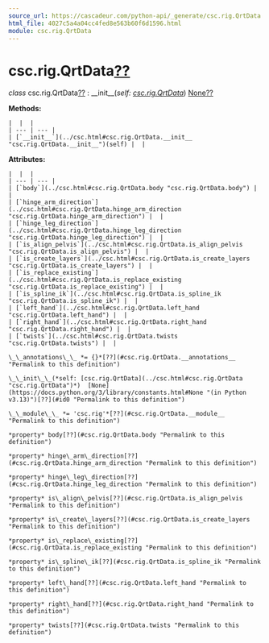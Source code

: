 ```yaml
---
source_url: https://cascadeur.com/python-api/_generate/csc.rig.QrtData.html
html_file: 4027c5a4a04cc4fed8e563b60f6d1596.html
module: csc.rig.QrtData
---
```


# csc.rig.QrtData[??](#csc-rig-qrtdata "Permalink to this heading")

*class* csc.rig.QrtData[??](#csc.rig.QrtData "Permalink to this definition")
:   \_\_init\_\_(*self: [csc.rig.QrtData](../csc.html#csc.rig.QrtData "csc.rig.QrtData")*)  [None](https://docs.python.org/3/library/constants.html#None "(in Python v3.13)")[??](#csc.rig.QrtData.__init__ "Permalink to this definition")

    
**Methods:**

    |  |  |
    | --- | --- |
    | [`__init__`](../csc.html#csc.rig.QrtData.__init__ "csc.rig.QrtData.__init__")(self) |  |

    
**Attributes:**

    |  |  |
    | --- | --- |
    | [`body`](../csc.html#csc.rig.QrtData.body "csc.rig.QrtData.body") |  |
    | [`hinge_arm_direction`](../csc.html#csc.rig.QrtData.hinge_arm_direction "csc.rig.QrtData.hinge_arm_direction") |  |
    | [`hinge_leg_direction`](../csc.html#csc.rig.QrtData.hinge_leg_direction "csc.rig.QrtData.hinge_leg_direction") |  |
    | [`is_align_pelvis`](../csc.html#csc.rig.QrtData.is_align_pelvis "csc.rig.QrtData.is_align_pelvis") |  |
    | [`is_create_layers`](../csc.html#csc.rig.QrtData.is_create_layers "csc.rig.QrtData.is_create_layers") |  |
    | [`is_replace_existing`](../csc.html#csc.rig.QrtData.is_replace_existing "csc.rig.QrtData.is_replace_existing") |  |
    | [`is_spline_ik`](../csc.html#csc.rig.QrtData.is_spline_ik "csc.rig.QrtData.is_spline_ik") |  |
    | [`left_hand`](../csc.html#csc.rig.QrtData.left_hand "csc.rig.QrtData.left_hand") |  |
    | [`right_hand`](../csc.html#csc.rig.QrtData.right_hand "csc.rig.QrtData.right_hand") |  |
    | [`twists`](../csc.html#csc.rig.QrtData.twists "csc.rig.QrtData.twists") |  |

    \_\_annotations\_\_ *= {}*[??](#csc.rig.QrtData.__annotations__ "Permalink to this definition")

    \_\_init\_\_(*self: [csc.rig.QrtData](../csc.html#csc.rig.QrtData "csc.rig.QrtData")*)  [None](https://docs.python.org/3/library/constants.html#None "(in Python v3.13)")[??](#id0 "Permalink to this definition")

    \_\_module\_\_ *= 'csc.rig'*[??](#csc.rig.QrtData.__module__ "Permalink to this definition")

    *property* body[??](#csc.rig.QrtData.body "Permalink to this definition")

    *property* hinge\_arm\_direction[??](#csc.rig.QrtData.hinge_arm_direction "Permalink to this definition")

    *property* hinge\_leg\_direction[??](#csc.rig.QrtData.hinge_leg_direction "Permalink to this definition")

    *property* is\_align\_pelvis[??](#csc.rig.QrtData.is_align_pelvis "Permalink to this definition")

    *property* is\_create\_layers[??](#csc.rig.QrtData.is_create_layers "Permalink to this definition")

    *property* is\_replace\_existing[??](#csc.rig.QrtData.is_replace_existing "Permalink to this definition")

    *property* is\_spline\_ik[??](#csc.rig.QrtData.is_spline_ik "Permalink to this definition")

    *property* left\_hand[??](#csc.rig.QrtData.left_hand "Permalink to this definition")

    *property* right\_hand[??](#csc.rig.QrtData.right_hand "Permalink to this definition")

    *property* twists[??](#csc.rig.QrtData.twists "Permalink to this definition")